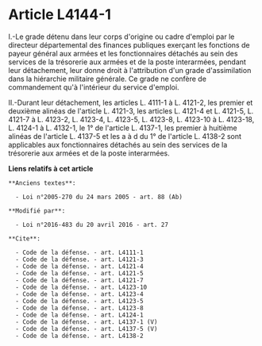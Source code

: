 # Article L4144-1

I.-Le grade détenu dans leur corps d'origine ou cadre d'emploi par le directeur départemental des finances publiques exerçant
les fonctions de payeur général aux armées et les fonctionnaires détachés au sein des services de la trésorerie aux armées et
de la poste interarmées, pendant leur détachement, leur donne droit à l'attribution d'un grade d'assimilation dans la
hiérarchie militaire générale. Ce grade ne confère de commandement qu'à l'intérieur du service d'emploi. 

II.-Durant leur détachement, les articles L. 4111-1 à L. 4121-2, les premier et deuxième alinéas de l'article L. 4121-3, les
articles L. 4121-4 et L. 4121-5, L. 4121-7 à L. 4123-2, L. 4123-4, L. 4123-5, 
L. 4123-8, L. 4123-10 à L. 4123-18, L. 4124-1 à L. 4132-1, le 1° de l'article L. 4137-1, les premier à huitième alinéas de
l'article L. 4137-5 et les a à d du 1° de l'article L. 4138-2 sont applicables aux fonctionnaires détachés au sein des
services de la trésorerie aux armées et de la poste interarmées.

**Liens relatifs à cet article**

	**Anciens textes**:

	  - Loi n°2005-270 du 24 mars 2005 - art. 88 (Ab)

	**Modifié par**:

	  - Loi n°2016-483 du 20 avril 2016 - art. 27

	**Cite**:

	  - Code de la défense. - art. L4111-1
	  - Code de la défense. - art. L4121-3
	  - Code de la défense. - art. L4121-4
	  - Code de la défense. - art. L4121-5
	  - Code de la défense. - art. L4121-7
	  - Code de la défense. - art. L4123-10
	  - Code de la défense. - art. L4123-4
	  - Code de la défense. - art. L4123-5
	  - Code de la défense. - art. L4123-8
	  - Code de la défense. - art. L4124-1
	  - Code de la défense. - art. L4137-1 (V)
	  - Code de la défense. - art. L4137-5 (V)
	  - Code de la défense. - art. L4138-2
